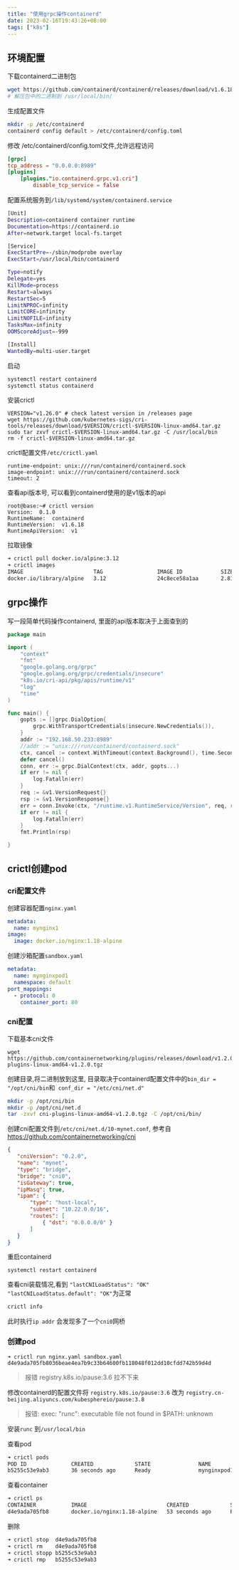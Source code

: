 ```yaml
---
title: "使用grpc操作containerd"
date: 2023-02-16T19:43:26+08:00
tags: ["k8s"]
---
```


## 环境配置

下载containerd二进制包

```bash
wget https://github.com/containerd/containerd/releases/download/v1.6.18/containerd-1.6.18-linux-amd64.tar.gz
# 解压包中的二进制到 /usr/local/bin/
```

生成配置文件

```bash
mkdir -p /etc/containerd
containerd config default > /etc/containerd/config.toml
```

修改 /etc/containerd/config.toml文件,允许远程访问

```toml
[grpc]
tcp_address = "0.0.0.0:8989" 
[plugins]
	[plugins."io.containerd.grpc.v1.cri"]
		disable_tcp_service = false
```

配置系统服务到`/lib/systemd/system/containerd.service  `

```bash
[Unit]
Description=containerd container runtime
Documentation=https://containerd.io
After=network.target local-fs.target

[Service]
ExecStartPre=-/sbin/modprobe overlay
ExecStart=/usr/local/bin/containerd

Type=notify
Delegate=yes
KillMode=process
Restart=always
RestartSec=5
LimitNPROC=infinity
LimitCORE=infinity
LimitNOFILE=infinity
TasksMax=infinity
OOMScoreAdjust=-999

[Install]
WantedBy=multi-user.target
```

启动

```bash
systemctl restart containerd
systemctl status containerd
```

安装crictl
```
VERSION="v1.26.0" # check latest version in /releases page
wget https://github.com/kubernetes-sigs/cri-tools/releases/download/$VERSION/crictl-$VERSION-linux-amd64.tar.gz
sudo tar zxvf crictl-$VERSION-linux-amd64.tar.gz -C /usr/local/bin
rm -f crictl-$VERSION-linux-amd64.tar.gz
```

crictl配置文件`/etc/crictl.yaml`

```
runtime-endpoint: unix:///run/containerd/containerd.sock
image-endpoint: unix:///run/containerd/containerd.sock
timeout: 2
```

查看api版本号, 可以看到containerd使用的是v1版本的api

```
root@base:~# crictl version
Version:  0.1.0
RuntimeName:  containerd
RuntimeVersion:  v1.6.18
RuntimeApiVersion:  v1
```

拉取镜像

```bash
➜ crictl pull docker.io/alpine:3.12
➜ crictl images
IMAGE                      TAG                 IMAGE ID            SIZE
docker.io/library/alpine   3.12                24c8ece58a1aa       2.81MB
```

## grpc操作

写一段简单代码操作containerd, 里面的api版本取决于上面查到的

```go
package main

import (
	"context"
	"fmt"
	"google.golang.org/grpc"
	"google.golang.org/grpc/credentials/insecure"
	"k8s.io/cri-api/pkg/apis/runtime/v1"
	"log"
	"time"
)

func main() {
	gopts := []grpc.DialOption{
		grpc.WithTransportCredentials(insecure.NewCredentials()),
	}
	addr := "192.168.50.233:8989"
	//addr := "unix:///run/containerd/containerd.sock"
	ctx, cancel := context.WithTimeout(context.Background(), time.Second*3)
	defer cancel()
	conn, err := grpc.DialContext(ctx, addr, gopts...)
	if err != nil {
		log.Fatalln(err)
	}
	req := &v1.VersionRequest{}
	rsp := &v1.VersionResponse{}
	err = conn.Invoke(ctx, "/runtime.v1.RuntimeService/Version", req, rsp)
	if err != nil {
		log.Fatalln(err)
	}
	fmt.Println(rsp)

}
```

## crictl创建pod

### cri配置文件

创建容器配置`nginx.yaml`

```yaml
metadata:
  name: mynginx1
image:
  image: docker.io/nginx:1.18-alpine
```

创建沙箱配置`sandbox.yaml`

```yaml
metadata:
  name: mynginxpod1
  namespace: default
port_mappings:
  - protocol: 0
    container_port: 80
```

### cni配置

下载基本cni文件

```
wget https://github.com/containernetworking/plugins/releases/download/v1.2.0/cni-plugins-linux-amd64-v1.2.0.tgz
```

创建目录,将二进制放到这里, 目录取决于containerd配置文件中的`bin_dir = "/opt/cni/bin`和` conf_dir = "/etc/cni/net.d"`

```bash
mkdir -p /opt/cni/bin
mkdir -p /opt/cni/net.d
tar -zxvf cni-plugins-linux-amd64-v1.2.0.tgz -C /opt/cni/bin/
```

创建cni配置文件到`/etc/cni/net.d/10-mynet.conf`, 参考自 https://github.com/containernetworking/cni

 ```json
 {
 	"cniVersion": "0.2.0",
 	"name": "mynet",
 	"type": "bridge",
 	"bridge": "cni0",
 	"isGateway": true,
 	"ipMasq": true,
 	"ipam": {
 		"type": "host-local",
 		"subnet": "10.22.0.0/16",
 		"routes": [
 			{ "dst": "0.0.0.0/0" }
 		]
 	}
 }
 ```

重启containerd

```
systemctl restart containerd
```

查看cni装载情况,看到 `"lastCNILoadStatus": "OK"` ` "lastCNILoadStatus.default": "OK" `为正常

```bash
crictl info
```

此时执行`ip addr` 会发现多了一个`cni0`网桥

### 创建pod

```
➜ crictl run nginx.yaml sandbox.yaml
d4e9ada705fb8036beae4ea7b9c33b64600fb118048f012dd10cfdd742b59d4d
```

> 报错 registry.k8s.io/pause:3.6 拉不下来

修改containerd的配置文件将 `registry.k8s.io/pause:3.6` 改为 `registry.cn-beijing.aliyuncs.com/kubesphereio/pause:3.8`

> 报错:  exec: "runc": executable file not found in $PATH: unknown

安装`runc` 到`/usr/local/bin`

查看pod

```bash
➜ crictl pods
POD ID              CREATED             STATE               NAME                NAMESPACE           ATTEMPT             RUNTIME
b5255c53e9ab3       36 seconds ago      Ready               mynginxpod1         default             0                   (default)
```

查看container

```bash
➜ crictl ps
CONTAINER           IMAGE                         CREATED             STATE               NAME                ATTEMPT             POD ID              POD
d4e9ada705fb8       docker.io/nginx:1.18-alpine   53 seconds ago      Running             mynginx1            0                   b5255c53e9ab3       unknown
```

删除

```bash
➜ crictl stop  d4e9ada705fb8
➜ crictl rm    d4e9ada705fb8
➜ crictl stopp b5255c53e9ab3
➜ crictl rmp   b5255c53e9ab3
```

